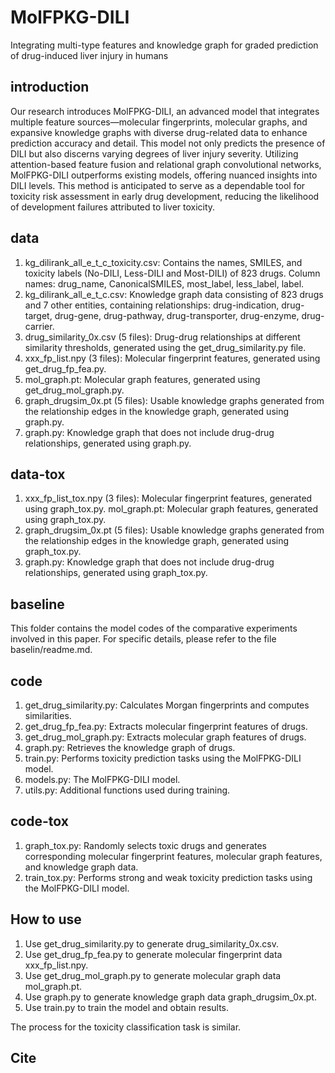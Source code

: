 # MolFPKG-DILI

Integrating multi-type features and knowledge graph for graded prediction of drug-induced liver injury in humans

## introduction
Our research introduces MolFPKG-DILI, an advanced model that integrates multiple feature sources—molecular fingerprints, molecular graphs, and expansive knowledge graphs with diverse drug-related data to enhance prediction accuracy and detail. This model not only predicts the presence of DILI but also discerns varying degrees of liver injury severity. Utilizing attention-based feature fusion and relational graph convolutional networks, MolFPKG-DILI outperforms existing models, offering nuanced insights into DILI levels. This method is anticipated to serve as a dependable tool for toxicity risk assessment in early drug development, reducing the likelihood of development failures attributed to liver toxicity.


## data
1. kg_dilirank_all_e_t_c_toxicity.csv: Contains the names, SMILES, and toxicity labels (No-DILI, Less-DILI and Most-DILI) of 823 drugs. Column names: drug_name, CanonicalSMILES, most_label, less_label, label.
2. kg_dilirank_all_e_t_c.csv: Knowledge graph data consisting of 823 drugs and 7 other entities, containing relationships: drug-indication, drug-target, drug-gene, drug-pathway, drug-transporter, drug-enzyme, drug-carrier.
3. drug_similarity_0x.csv (5 files): Drug-drug relationships at different similarity thresholds, generated using the get_drug_similarity.py file.
4. xxx_fp_list.npy (3 files): Molecular fingerprint features, generated using get_drug_fp_fea.py.
5. mol_graph.pt: Molecular graph features, generated using get_drug_mol_graph.py.
6. graph_drugsim_0x.pt (5 files): Usable knowledge graphs generated from the relationship edges in the knowledge graph, generated using graph.py.
7. graph.py: Knowledge graph that does not include drug-drug relationships, generated using graph.py.


## data-tox
1. xxx_fp_list_tox.npy (3 files): Molecular fingerprint features, generated using graph_tox.py.
mol_graph.pt: Molecular graph features, generated using graph_tox.py.
2. graph_drugsim_0x.pt (5 files): Usable knowledge graphs generated from the relationship edges in the knowledge graph, generated using graph_tox.py.
3. graph.py: Knowledge graph that does not include drug-drug relationships, generated using graph_tox.py.

## baseline
This folder contains the model codes of the comparative experiments involved in this paper. For specific details, please refer to the file baselin/readme.md.

## code
1. get_drug_similarity.py: Calculates Morgan fingerprints and computes similarities.
2. get_drug_fp_fea.py: Extracts molecular fingerprint features of drugs.
3. get_drug_mol_graph.py: Extracts molecular graph features of drugs.
4. graph.py: Retrieves the knowledge graph of drugs.
5. train.py: Performs toxicity prediction tasks using the MolFPKG-DILI model.
6. models.py: The MolFPKG-DILI model.
7. utils.py: Additional functions used during training.


## code-tox
1. graph_tox.py: Randomly selects toxic drugs and generates corresponding molecular fingerprint features, molecular graph features, and knowledge graph data.
2. train_tox.py: Performs strong and weak toxicity prediction tasks using the MolFPKG-DILI model.

## How to use
1. Use get_drug_similarity.py to generate drug_similarity_0x.csv.
2. Use get_drug_fp_fea.py to generate molecular fingerprint data xxx_fp_list.npy.
3. Use get_drug_mol_graph.py to generate molecular graph data mol_graph.pt.
4. Use graph.py to generate knowledge graph data graph_drugsim_0x.pt.
5. Use train.py to train the model and obtain results.

The process for the toxicity classification task is similar.

## Cite
